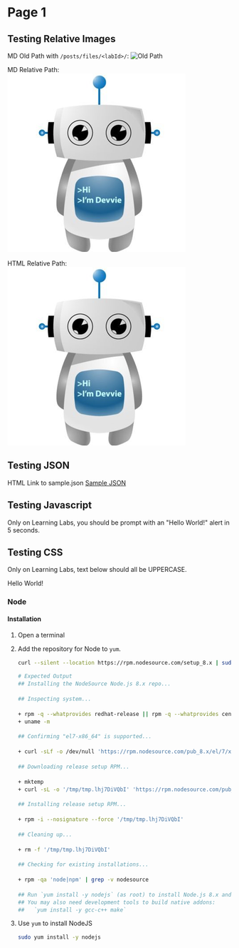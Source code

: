 # Page 1

## Testing Relative Images

MD Old Path with ```/posts/files/<labId>/```:
![Old Path](/posts/files/relative-path/assets/images/devvie.jpg "Old Path")

MD Relative Path:
![Relative Path](assets/images/devvie.jpg "Relative Path")

HTML Relative Path:
<img src="assets/images/devvie.jpg" title="HTML Relative Path" />

## Testing JSON

HTML Link to sample.json
<a href="assets/sample.json" download>Sample JSON</a>

## Testing Javascript
<script src="assets/sample.js" language="Javascript"></script>
Only on Learning Labs, you should be prompt with an "Hello World!" alert in 5 seconds.

## Testing CSS
Only on Learning Labs, text below should all be UPPERCASE.
<div class="lab-assets-lab">
  <p>Hello World!</p>
</div>
<link rel="stylesheet" type="text/css" href="assets/sample.css">




### Node
#### Installation

1. Open a terminal
1. Add the repository for Node to `yum`.

    ```bash
    curl --silent --location https://rpm.nodesource.com/setup_8.x | sudo bash -
    ```

    ```bash
    # Expected Output
    ## Installing the NodeSource Node.js 8.x repo...

    ## Inspecting system...

    + rpm -q --whatprovides redhat-release || rpm -q --whatprovides centos-release || rpm -q --whatprovides cloudlinux-release || rpm -q --whatprovides sl-release
    + uname -m

    ## Confirming "el7-x86_64" is supported...

    + curl -sLf -o /dev/null 'https://rpm.nodesource.com/pub_8.x/el/7/x86_64/nodesource-release-el7-1.noarch.rpm'

    ## Downloading release setup RPM...

    + mktemp
    + curl -sL -o '/tmp/tmp.lhj7DiVQbI' 'https://rpm.nodesource.com/pub_8.x/el/7/x86_64/nodesource-release-el7-1.noarch.rpm'

    ## Installing release setup RPM...

    + rpm -i --nosignature --force '/tmp/tmp.lhj7DiVQbI'

    ## Cleaning up...

    + rm -f '/tmp/tmp.lhj7DiVQbI'

    ## Checking for existing installations...

    + rpm -qa 'node|npm' | grep -v nodesource

    ## Run `yum install -y nodejs` (as root) to install Node.js 8.x and npm.
    ## You may also need development tools to build native addons:
    ##   `yum install -y gcc-c++ make`
    ```

1. Use `yum` to install NodeJS

    ```bash
    sudo yum install -y nodejs
